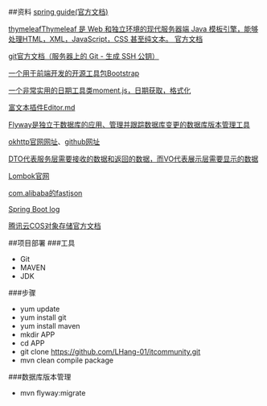 ##资料
[spring guide(官方文档)](https://spring.io/guides/gs/serving-web-content/)

[thymeleafThymeleaf 是 Web 和独立环境的现代服务器端 Java 模板引擎，能够处理HTML，XML，JavaScript，CSS 甚至纯文本。
官方文档](https://www.thymeleaf.org/doc/tutorials/3.0/usingthymeleaf.html#setting-attribute-values)

[git官方文档（服务器上的 Git - 生成 SSH 公钥）](https://git-scm.com/book/zh/v1/%E6%9C%8D%E5%8A%A1%E5%99%A8%E4%B8%8A%E7%9A%84-Git-%E7%94%9F%E6%88%90-SSH-%E5%85%AC%E9%92%A5)

[一个用于前端开发的开源工具包Bootstrap](https://v3.bootcss.com/)

[一个非常实用的日期工具类moment.js，日期获取，格式化](http://momentjs.cn/)

[富文本插件Editor.md](https://pandao.github.io/editor.md/)

[Flyway是独立于数据库的应用、管理并跟踪数据库变更的数据库版本管理工具](https://flywaydb.org/getstarted/firststeps/maven#integrating-flyway)

[okhttp官网网址](https://square.github.io/okhttp/)、[github网址](https://github.com/square/okhttp)

[DTO代表服务层需要接收的数据和返回的数据，而VO代表展示层需要显示的数据](https://blog.csdn.net/zjrbiancheng/article/details/6253232)

[Lombok官网](https://projectlombok.org/)

[com.alibaba的fastjson](https://www.cnblogs.com/qiaoyeye/p/7730288.html)

[Spring Boot log](https://docs.spring.io/spring-boot/docs/current/reference/html/boot-features-logging.html)

[腾讯云COS对象存储官方文档](https://cloud.tencent.com/document/product/436/10199)

##项目部署
###工具
- Git
- MAVEN
- JDK

###步骤
- yum update
- yum install git
- yum install maven
- mkdir APP
- cd APP
- git clone https://github.com/LHang-01/itcommunity.git
- mvn clean compile package

###数据库版本管理
- mvn flyway:migrate
